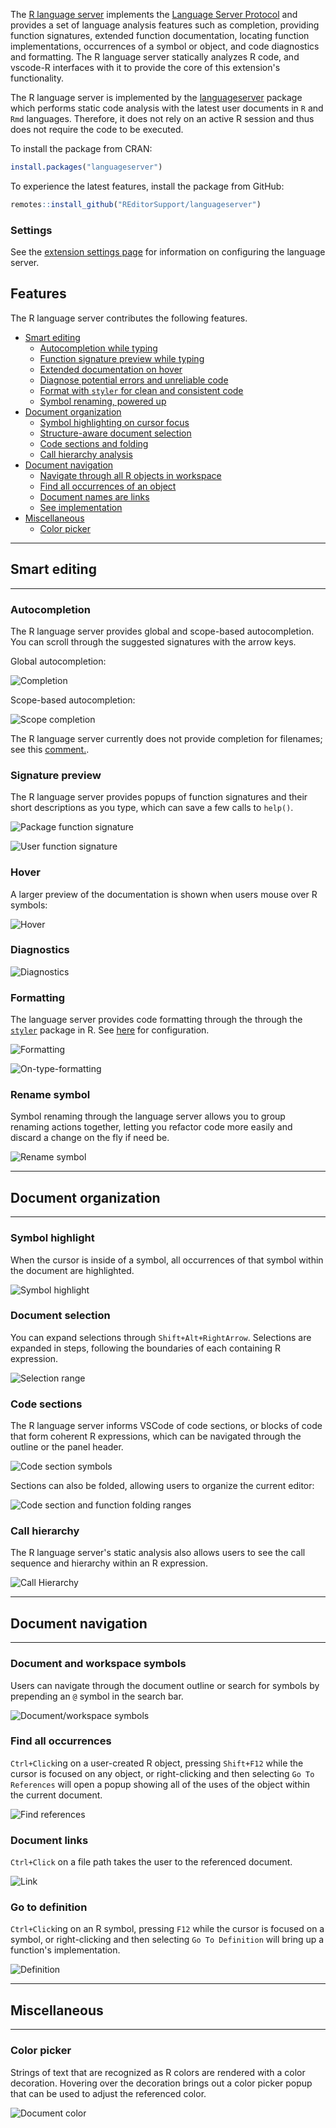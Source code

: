 The
[R language server](https://github.com/REditorSupport/languageserver#servers-implemented)
implements the
[Language Server Protocol](https://microsoft.github.io/language-server-protocol/specifications/specification-current/)
and provides a set of language analysis features such as completion, providing
function signatures, extended function documentation, locating function
implementations, occurrences of a symbol or object, and code diagnostics and
formatting. The R language server statically analyzes R code, and vscode-R
interfaces with it to provide the core of this extension's functionality.

The R language server is implemented by the
[languageserver](https://github.com/REditorSupport/languageserver) package which
performs static code analysis with the latest user documents in `R` and `Rmd`
languages. Therefore, it does not rely on an active R session and thus does not
require the code to be executed.

To install the package from CRAN:

```r
install.packages("languageserver")
```

To experience the latest features, install the package from GitHub:

```r
remotes::install_github("REditorSupport/languageserver")
```

### Settings

See the
[extension settings page](https://github.com/REditorSupport/vscode-R/wiki/Extension-settings)
for information on configuring the language server.

## Features

The R language server contributes the following features.

- [Smart editing](#smart-editing)
  - [Autocompletion while typing](#autocompletion)
  - [Function signature preview while typing](#signature-preview)
  - [Extended documentation on hover](#hover)
  - [Diagnose potential errors and unreliable code](#diagnostics)
  - [Format with `styler` for clean and consistent code](#formatting)
  - [Symbol renaming, powered up](#rename-symbol)
- [Document organization](#document-organization)
  - [Symbol highlighting on cursor focus](#symbol-highlight)
  - [Structure-aware document selection](#document-selection)
  - [Code sections and folding](#code-sections)
  - [Call hierarchy analysis](#call-hierarchy)
- [Document navigation](#document-navigation)
  - [Navigate through all R objects in workspace](#document-and-workspace-symbols)
  - [Find all occurrences of an object](#find-all-occurrences)
  - [Document names are links](#document-links)
  - [See implementation](#go-to-definition)
- [Miscellaneous](#miscellaneous)
  - [Color picker](#color-picker)

---

## Smart editing

---

### Autocompletion

The R language server provides global and scope-based autocompletion. You can
scroll through the suggested signatures with the arrow keys.

Global autocompletion:

![Completion](https://user-images.githubusercontent.com/4662568/71432969-6fb3b200-2717-11ea-89a6-244cc7e38abf.gif)

Scope-based autocompletion:

![Scope completion](https://user-images.githubusercontent.com/4662568/71432977-717d7580-2717-11ea-9c2e-f76c811e6f0d.gif)

The R language server currently does not provide completion for filenames; see
this
[comment.](https://github.com/REditorSupport/vscode-R/wiki/Recommended-extensions-and-configuration#path-autocomplete).

### Signature preview

The R language server provides popups of function signatures and their short
descriptions as you type, which can save a few calls to `help()`.

![Package function signature](https://user-images.githubusercontent.com/4662568/71432976-717d7580-2717-11ea-898f-4eecfebe97b3.png)

![User function signature](https://user-images.githubusercontent.com/4662568/71432978-72160c00-2717-11ea-95fe-8b2d1930c7a9.png)

### Hover

A larger preview of the documentation is shown when users mouse over R symbols:

![Hover](https://user-images.githubusercontent.com/4662568/71432974-70e4df00-2717-11ea-9f89-bfe5a363dbd3.gif)

### Diagnostics

![Diagnostics](https://user-images.githubusercontent.com/4662568/71432971-704c4880-2717-11ea-9ceb-fc35a091d839.png)

### Formatting

The language server provides code formatting through the through the
[`styler`](https://github.com/r-lib/styler) package in R. See
[here](https://github.com/REditorSupport/languageserver#customizing-formatting-style)
for configuration.

![Formatting](https://user-images.githubusercontent.com/4662568/71432972-70e4df00-2717-11ea-86b4-2da317e1376b.gif)

![On-type-formatting](https://user-images.githubusercontent.com/4662568/74438354-f0379900-4ea4-11ea-9743-99e8a8950d40.gif)

### Rename symbol

Symbol renaming through the language server allows you to group renaming actions
together, letting you refactor code more easily and discard a change on the fly
if need be.

![Rename symbol](https://user-images.githubusercontent.com/4662568/93668953-ef15bc80-fac2-11ea-9ea6-21e2e98517a1.gif)

---

## Document organization

---

### Symbol highlight

When the cursor is inside of a symbol, all occurrences of that symbol within the
document are highlighted.

![Symbol highlight](https://user-images.githubusercontent.com/4662568/71432973-70e4df00-2717-11ea-906c-050ac17d79a7.gif)

### Document selection

You can expand selections through `Shift+Alt+RightArrow`. Selections are
expanded in steps, following the boundaries of each containing R expression.

![Selection range](https://user-images.githubusercontent.com/4662568/104819407-3d1bb080-5868-11eb-95fb-7bc4c5f72469.gif)

### Code sections

The R language server informs VSCode of code sections, or blocks of code that
form coherent R expressions, which can be navigated through the outline or the
panel header.

![Code section symbols](https://user-images.githubusercontent.com/4662568/72678086-90381780-3add-11ea-9e93-0d7a4d1c1882.png)

Sections can also be folded, allowing users to organize the current editor:

![Code section and function folding ranges](https://user-images.githubusercontent.com/4662568/86252664-135dad80-bbe6-11ea-8f89-55a81f2cc898.gif)

### Call hierarchy

The R language server's static analysis also allows users to see the call
sequence and hierarchy within an R expression.

![Call Hierarchy](https://user-images.githubusercontent.com/4662568/106375983-e49df480-63cb-11eb-80ef-b1967a897b15.gif)

---

## Document navigation

---

### Document and workspace symbols

Users can navigate through the document outline or search for symbols by
prepending an `@` symbol in the search bar.

![Document/workspace symbols](https://user-images.githubusercontent.com/4662568/86803613-bc098280-c0a8-11ea-9ca5-4732172cd835.gif)

### Find all occurrences

`Ctrl+Click`ing on a user-created R object, pressing `Shift+F12` while the
cursor is focused on any object, or right-clicking and then selecting
`Go To References` will open a popup showing all of the uses of the object
within the current document.

![Find references](https://user-images.githubusercontent.com/4662568/93667495-fb951780-fab8-11ea-96bf-8649b89a85d7.gif)

### Document links

`Ctrl+Click` on a file path takes the user to the referenced document.

![Link](https://user-images.githubusercontent.com/4662568/73524149-7e446600-4447-11ea-84a8-9fe152df7562.png)

### Go to definition

`Ctrl+Click`ing on an R symbol, pressing `F12` while the cursor is focused on a
symbol, or right-clicking and then selecting `Go To Definition` will bring up a
function's implementation.

![Definition](https://user-images.githubusercontent.com/4662568/71432970-704c4880-2717-11ea-9fc0-7f7ced962874.gif)

---

## Miscellaneous

---

### Color picker

Strings of text that are recognized as R colors are rendered with a color
decoration. Hovering over the decoration brings out a color picker popup that
can be used to adjust the referenced color.

![Document color](https://user-images.githubusercontent.com/4662568/73992222-5f832980-4989-11ea-9593-a58e97df47b5.png)
